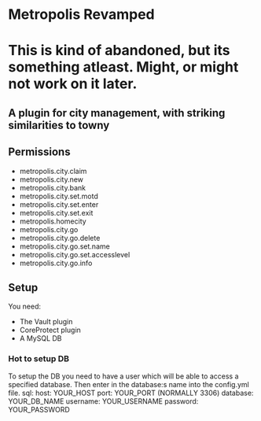 # Metropolis Revamped

# This is kind of abandoned, but its something atleast. Might, or might not work on it later.

## A plugin for city management, with striking similarities to towny

## Permissions
- metropolis.city.claim
- metropolis.city.new
- metropolis.city.bank
- metropolis.city.set.motd
- metropolis.city.set.enter
- metropolis.city.set.exit
- metropolis.homecity
- metropolis.city.go
- metropolis.city.go.delete
- metropolis.city.go.set.name
- metropolis.city.go.set.accesslevel
- metropolis.city.go.info

## Setup
You need:
- The Vault plugin
- CoreProtect plugin
- A MySQL DB

### Hot to setup DB
To setup the DB you need to have a user which will be able to access a specified database. Then enter in the database:s name into the config.yml file.
sql:
  host: YOUR_HOST
  port: YOUR_PORT (NORMALLY 3306)
  database: YOUR_DB_NAME
  username: YOUR_USERNAME
  password: YOUR_PASSWORD

